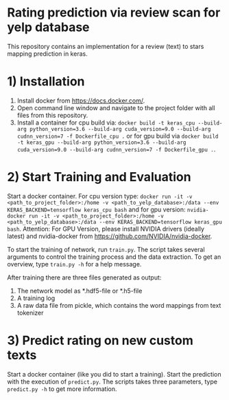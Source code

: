 # Rating prediction via review scan for yelp database
This repository contains an implementation for a review (text) to stars mapping prediction in keras.

# 1) Installation

1) Install docker from https://docs.docker.com/.
2) Open command line window and navigate to the project folder with all files from this repository.
3) Install a container for cpu build via: ```docker build -t keras_cpu --build-arg python_version=3.6 --build-arg cuda_version=9.0 --build-arg cudnn_version=7 -f Dockerfile_cpu .``` or for gpu build via ```docker build -t keras_gpu --build-arg python_version=3.6 --build-arg cuda_version=9.0 --build-arg cudnn_version=7 -f Dockerfile_gpu .```.

# 2) Start Training and Evaluation

Start a docker container. For cpu version type: ```docker run -it -v <path_to_project_folder>:/home -v <path_to_yelp_database>:/data --env KERAS_BACKEND=tensorflow keras_cpu bash``` and for gpu version: ```nvidia-docker run -it -v <path_to_project_folder>:/home -v <path_to_yelp_database>:/data --env KERAS_BACKEND=tensorflow keras_gpu bash```. Attention: For GPU Version, please install NVIDIA drivers (ideally latest) and nvidia-docker from https://github.com/NVIDIA/nvidia-docker.

To start the training of network, run ```train.py```. The script takes several arguments to control the training process and the data extraction. To get an overview, type ```train.py -h``` for a help message.

After training there are three files generated as output:
1) The network model as \*.hdf5-file or \*.h5-file
2) A training log
3) A raw data file from pickle, which contains the word mappings from text tokenizer

# 3) Predict rating on new custom texts

Start a docker container (like you did to start a training). Start the prediction with the execution of ```predict.py```. The scripts takes three parameters, type ```predict.py -h``` to get more information.
